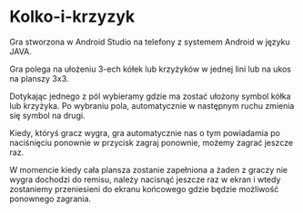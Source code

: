 # Kolko-i-krzyzyk
Gra stworzona w Android Studio na telefony z systemem Android w języku JAVA.

Gra polega na ułożeniu 3-ech kółek lub krzyżyków w jednej lini lub na ukos na planszy 3x3. 

Dotykając jednego z pól wybieramy gdzie ma zostać ułożony symbol kółka lub krzyżyka. Po wybraniu pola, automatycznie w następnym ruchu zmienia się symbol na drugi.

Kiedy, któryś gracz wygra, gra automatycznie nas o tym powiadamia po naciśnięciu ponownie w przycisk zagraj ponownie, możemy zagrać jeszcze raz.

W momencie kiedy cała plansza zostanie zapełniona a żaden z graczy nie wygra dochodzi do remisu, należy nacisnąć jeszcze raz w ekran i wtedy zostaniemy przeniesieni do ekranu końcowego gdzie będzie możliwość ponownego zagrania.

